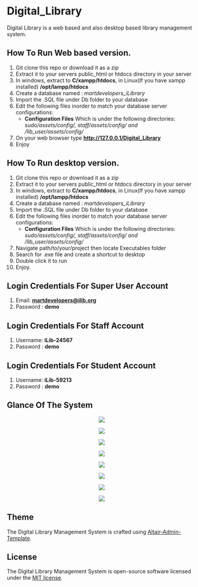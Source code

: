 # Digital_Library
Digital Library is a web based and also desktop based library management system.

## How To Run Web based version.
1. Git clone this repo or download it as a zip<br>
2. Extract it to your servers public_html or htdocs directory in your server<br>
3. In windows, extract to <b>C/xampp/htdocs</b>, in Linux(If you have xampp installed) <b>/opt/lampp/htdocs</b>
4. Create a database named : <i>martdevelopers_iLibrary</i><br>
5. Import the .SQL file under Db folder to your database<br>
6. Edit the following files inorder to match your database server configurations:<br>
    <ul>
    <li>
    <b>Configuration Files</b> Which is under the following directories: <i>sudo/assets/config/, staff/assets/config/ and /lib_user/assets/config/ </i>
    </li>
    </ul>
7. On your web browser type <b>http://127.0.0.1/Digital_Library</b> </br>
8. Enjoy </br>

## How To Run desktop version.
1. Git clone this repo or download it as a zip<br>
2. Extract it to your servers public_html or htdocs directory in your server<br>
3. In windows, extract to <b>C/xampp/htdocs</b>, in Linux(If you have xampp installed) <b>/opt/lampp/htdocs</b>
4. Create a database named : <i>martdevelopers_iLibrary</i><br>
5. Import the .SQL file under Db folder to your database<br>
6. Edit the following files inorder to match your database server configurations:<br>
    <ul>
    <li>
    <b>Configuration Files</b> Which is under the following directories: <i>sudo/assets/config/, staff/assets/config/ and /lib_user/assets/config/ </i>
    </li>
    </ul>
7. Navigate path/to/your/project then locate Executables folder </br>
8. Search for .exe file and create a shortcut to desktop </br>
9. Double click it to run <br>
10. Enjoy.



## Login Credentials For Super User Account
1. Email:   <b>martdevelopers@ilib.org</b><br>
2. Password :  <b>demo</b> <br>


## Login Credentials For Staff Account
1. Username:   <b>iLib-24567</b><br>
2. Password :  <b>demo</b> <br>

## Login Credentials For Student Account
1. Username:   <b>iLib-59213</b><br>
2. Password :  <b>demo</b> <br>


## Glance Of The System
<p align="center"><img src="https://github.com/MartMbithi/Digital_Library/blob/master/Screenshots/1.png" ></p>
<p align="center"><img src="https://github.com/MartMbithi/Digital_Library/blob/master/Screenshots/2.png" ></p>
<p align="center"><img src="https://github.com/MartMbithi/Digital_Library/blob/master/Screenshots/3.png" ></p>
<p align="center"><img src="https://github.com/MartMbithi/Digital_Library/blob/master/Screenshots/4.png" ></p>
<p align="center"><img src="https://github.com/MartMbithi/Digital_Library/blob/master/Screenshots/5.png" ></p>
<p align="center"><img src="https://github.com/MartMbithi/Digital_Library/blob/master/Screenshots/6.png" ></p>
<p align="center"><img src="https://github.com/MartMbithi/Digital_Library/blob/master/Screenshots/7.png" ></p>
<p align="center"><img src="https://github.com/MartMbithi/Digital_Library/blob/master/Screenshots/8.png" ></p>

## Theme

The Digital Library Management System is crafted using [Altair-Admin-Template](https://github.com/Saworieza/Altair-Admin-Template).

## License

The Digital Library Management System is open-source software licensed under the [MIT license](https://opensource.org/licenses/MIT).
